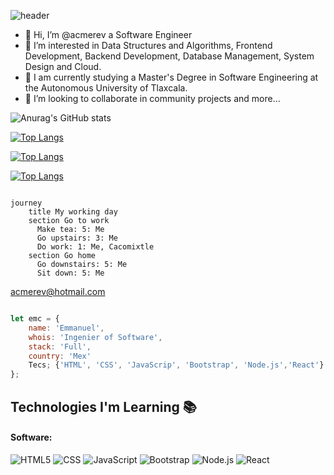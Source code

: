 ![header](https://capsule-render.vercel.app/api?type=wave&color=auto&height=300&section=header&text=capsule%20render&fontSize=90)
 


- 👋 Hi, I’m @acmerev a Software Engineer
- 👀 I’m interested in Data Structures and Algorithms, Frontend Development, Backend Development, Database Management, System Design and Cloud.
- 🌱 I am currently studying a Master's Degree in Software Engineering at the Autonomous University of Tlaxcala.
- 💞️ I’m looking to collaborate in community projects and more...

![Anurag's GitHub stats](https://github-readme-stats.vercel.app/api?username=acmerev&show_icons=true&theme=radical)

[![Top Langs](https://github-readme-stats.vercel.app/api/top-langs/?username=acmerev&hide=javascript,html)](https://github.com/anuraghazra/github-readme-stats)

[![Top Langs](https://github-readme-stats.vercel.app/api/top-langs/?username=acmerev&langs_count=8)](https://github.com/anuraghazra/github-readme-stats)

[![Top Langs](https://github-readme-stats.vercel.app/api/top-langs/?username=acmerev&layout=compact)](https://github.com/anuraghazra/github-readme-stats)



<!---
acmerev/acmerev is a ✨ special ✨ repository because its `README.md` (this file) appears on your GitHub profile.
You can click the Preview link to take a look at your changes.
--->
```mermaid

journey
    title My working day
    section Go to work
      Make tea: 5: Me
      Go upstairs: 3: Me
      Do work: 1: Me, Cacomixtle
    section Go home
      Go downstairs: 5: Me
      Sit down: 5: Me
```
acmerev@hotmail.com

```javascript

let emc = {
    name: 'Emmanuel',
    whois: 'Ingenier of Software',
    stack: 'Full',
    country: 'Mex'
    Tecs; {'HTML', 'CSS', 'JavaScrip', 'Bootstrap', 'Node.js','React'}
};

```
## Technologies I'm Learning :books:

#### Software:
![HTML5](https://img.shields.io/badge/-HTML5-333333?style=flat&logo=HTML5)
  ![CSS](https://img.shields.io/badge/-CSS-333333?style=flat&logo=CSS3&logoColor=1572B6)
  ![JavaScript](https://img.shields.io/badge/-JavaScript-333333?style=flat&logo=javascript)
  ![Bootstrap](https://img.shields.io/badge/-Bootstrap-333333?style=flat&logo=bootstrap&logoColor=563D7C)
  ![Node.js](https://img.shields.io/badge/-Node.js-333333?style=flat&logo=node.js)
  ![React](https://img.shields.io/badge/-React-333333?style=flat&logo=react)
  
